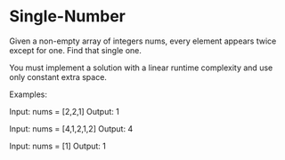# Single-Number

Given a non-empty array of integers nums, every element appears twice except for one. Find that single one.

You must implement a solution with a linear runtime complexity and use only constant extra space.

Examples:

Input: nums = [2,2,1]
Output: 1

Input: nums = [4,1,2,1,2]
Output: 4

Input: nums = [1]
Output: 1
